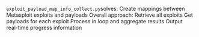 `exploit_payload_map_info_collect.py`solves: Create mappings between Metasploit exploits and payloads
Overall approach:
    Retrieve all exploits
    Get payloads for each exploit
    Process in loop and aggregate results
    Output real-time progress information
